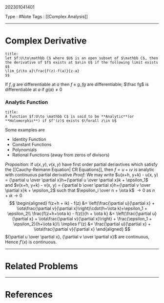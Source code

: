 202301041401

Type : #Note
Tags : [[Complex Analysis]]

---
# Complex Derivative
```ad-note
title: 
let $f:U\to\mathbb C$ where $U$ is an open subset of $\mathbb C$, then the derivative of $f$ exists at $a\in U$ if the following limit exists
$$
\lim_{z\to a}\frac{f(z)-f(a)}{z-a}
$$
```

If $f, g$ are differentiable at $a$ then $f\pm g, fg$ are differentiable; $\frac fg$ is differentiable at $a$ if $g(a)\ne 0$

### Analytic Function
```ad-note
title:
A function $f:U\to \mathbb C$ is said to be **Analytic**(or **Holomorphic**) if $f'(z)$ exists $\forall z\in U$
```
Some examples are
- Identity Function
- Constant Functions
- Polynomials
- Rational Functions (away from zeros of divisors)

*Proposition:* If $u(x, y), v(x, y)$ have first order partial deriavtives which satisfy the [[Cauchy-Reimann Equation| CR Equations]], then $f=u+\iota v$ is analytic with continuous partial derivative
_Proof:_
We may write $u(x+h, y+k) - u(x, y) = {\partial u \over \partial x}h+{\partial u \over \partial x}k + \epsilon_1$  
and $v(x+h, y+k) - v(x, y) = {\partial b \over \partial x}h+{\partial v \over \partial x}k + \epsilon_2$
such that $\epsilon_i \over n + \iota k$ $\to 0$ as $n+\iota k \to 0$ 
$$
\begin{aligned}
f(z+h + ik) - f(z) &= \left(\frac{\partial u}{\partial x} + \iota\frac{\partial v}{\partial x}\right)\cdot(h+\iota k)+\epsilon_1 + \epsilon_2\\
\frac{f(z+h+\iota k) - f(z)}{h + \iota k} &= \left(\frac{\partial u}{\partial x} + \iota\frac{\partial v}{\partial x}\right) + \frac{\epsilon_1 + \epsilon_2}{h+\iota k}\\
\implies f'(z) &= \frac{\partial u}{\partial x} + \iota\frac{\partial v}{\partial x}
\end{aligned}
$$
${\partial u \over \partial x}, {\partial v \over \partial x}$ are continuous, Hence $f'(x)$ is continuous.

---
# Related Problems
---
# References
